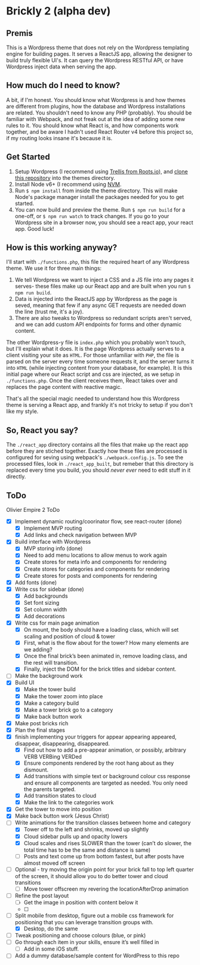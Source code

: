 # Brickly 2 (alpha dev)

## Premis
This is a Wordpress theme that does not rely on the Wordpress templating engine for building pages. It serves a ReactJS app, allowing the designer to build truly flexible UI's. It can query the Wordpress RESTful API, or have Wordpress inject data when serving the app. 

## How much do I need to know?
A bit, if I'm honest. You should know what Wordpress is and how themes are different from plugins, how the database and Wordpress installations are related. You shouldn't need to know any PHP (probably). You should be familiar with Webpack, and not freak out at the idea of adding some new rules to it. You should know what React is, and how components work together, and be aware I hadn't used React Router v4 before this project so, if my routing looks insane it's because it is.

## Get Started
1. Setup Wordpress (I recommend using [Trellis from Roots.io](https://roots.io/trellis/)), and [clone this repository](https://help.github.com/articles/cloning-a-repository/) into the themes directory.
2. Install Node v6+ (I recommend using [NVM](https://github.com/creationix/nvm).
3. Run `$ npm install` from inside the theme directory. This will make Node's package manager install the packages needed for you to get started.
4. You can now build and preview the theme. Run `$ npm run build` for a one-off, or `$ npm run watch` to track changes. If you go to your Wordpress site in a browser now, you should see a react app, your react app. Good luck!

## How is this working anyway?
I'll start with `./functions.php`, this file the required heart of any Wordpress theme. We use it for three main things:
1. We tell Wordpress we want to inject a CSS and a JS file into any pages it serves- these files make up our React app and are built when you run `$ npm run build`. 
2. Data is injected into the ReactJS app by Wordpress as the page is seved, meaning that few if any async GET requests are needed down the line (trust me, it's a joy).
3. There are also tweaks to Wordpress so redundant scripts aren't served, and we can add custom API endpoints for forms and other dynamic content.

The other Wordpress-y file is `index.php` which you probably won't touch, but I'll explain what it does. It is the page Wordpress actually serves to a client visiting your site as `HTML`. For those unfamiliar with `PHP`, the file is parsed on the server every time someone requests it, and the server turns it into `HTML` (while injecting content from your database, for example). It is this initial page where our React script and css are injected, as we setup in `./functions.php`. Once the client receives them, React takes over and replaces the page content with reactive magic. 

That's all the special magic needed to understand how this Wordpress theme is serving a React app, and frankly it's not tricky to setup if you don't like my style.

## So, React you say?
The `./react_app` directory contains all the files that make up the react app before they are stiched together. Exactly how these files are processed is configured for seving using webpack's `./webpack.config.js`. To see the processed files, look in `./react_app_built`, but remeber that this directory is replaced every time you build, you should *never ever* need to edit stuff in it directly.


## ToDo
Olivier Empire 2 ToDo
- [x] Implement dynamic routing/coorinator flow, see react-router (done)
    - [x] Implement MVP routing 
    - [x] Add links and check navigation between MVP
- [x] Build interface with Wordpress
    - [x] MVP storing info (done)
    - [x] Need to add menu locations to allow menus to work again
    - [x] Create stores for meta info and components for rendering
    - [x] Create stores for categories and components for rendering
    - [x] Create stores for posts and components for rendering
- [x] Add fonts (done)
- [x] Write css for sidebar (done)
    - [x] Add backgrounds
    - [x] Set font sizing
    - [x] Set column width
    - [x] Add decorations
- [x] Write css for main page animation
    - [x] On mount, the body should have a loading class, which will set scaling and position of cloud & tower
    - [x] First, what is the flow about for the tower? How many elements are we adding?
    - [x] Once the final brick’s been animated in, remove loading class, and the rest will transition.
    - [x] Finally, inject the DOM for the brick titles and sidebar content.
- [ ] Make the background work
- [x] Build UI 
    - [x] Make the tower build 
    - [x] Make the tower zoom into place 
    - [x] Make a category build 
    - [x] Make a tower brick go to a category 
    - [x] Make back button work
- [x] Make post bricks rich
- [x] Plan the final stages
- [x] finish implementing your triggers for appear appearing appeared, disappear, disappearing, disappeared. 
    - [x] Find out how to add a pre-appear animation, or possibly, arbitrary VERB VERBing VERDed
    - [x] Ensure components rendered by the root hang about as they dismount.
    - [x] Add transitions with simple text or background colour css response and ensure all components are targeted as needed. You only need the parents targeted.
    - [x] Add transition states to cloud
    - [x] Make the link to the categories work
- [x] Get the tower to move into position
- [x] Make back button work (Jesus Christ)
- [ ] Write animations for the transition classes between home and category
    - [x] Tower off to the left and shrinks, moved up slightly
    - [x] Cloud sidebar pulls up and opacity lowers
    - [x] Cloud scales and rises SLOWER than the tower (can’t do slower, the total time has to be the same and distance is same)
    - [ ] Posts and text come up from bottom fastest, but after posts have almost moved off screen
- [ ] Optional - try moving the origin point for your brick fall to top left quarter of the screen, it should allow you to do better tower and cloud transitions
    - [ ] Move tower offscreen my revering the locationAfterDrop animation
- [ ] Refine the post layout
    - [ ] Get the image in position with content below it
    - [ ] 
- [ ] Split mobile from desktop, figure out a mobile css framework for positioning that you can leverage transition groups with.
    - [x] Desktop, do the same
- [ ] Tweak positioning and choose colours (blue, or pink)
- [ ] Go through each item in your skills, ensure it’s well filled in
    - [ ] Add in some iOS stuff.
- [ ] Add a dummy database/sample content for WordPress to this repo
